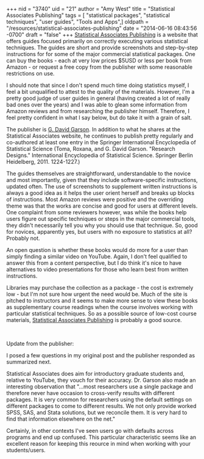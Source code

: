 +++
nid = "3740"
uid = "21"
author = "Amy West"
title = "Statistical Associates Publishing"
tags = [ "statistical packages", "statistical techniques", "user guides", "Tools and Apps",]
oldpath = "/resources/statistical-associates-publishing"
date = "2014-06-16 08:43:56 -0700"
draft = "false"
+++
[Statistical Associates
Publishing](http://www.statisticalassociates.com/) is a website that
offers guides focused primarily on correctly executing various
statistical techniques. The guides are short and provide screenshots and
step-by-step instructions for for some of the major commercial
statistical packages. One can buy the books - each at very low prices
$5USD or less per book from Amazon - or request a free copy from the
publisher with some reasonable restrictions on use.

I should note that since I don't spend much time doing statistics
myself, I feel a bit unqualified to attest to the quality of the
materials. However, I'm a pretty good judge of user guides in general
(having created a lot of really bad ones over the years) and I was able
to glean some information from Amazon reviews and from researching the
publisher himself. Therefore, I feel pretty confident in what I say
below, but do take it with a grain of salt. 

The publisher is [G. David
Garson](http://www.statisticalassociates.com/gdavidgarson.htm). In
addition to what he shares at the Statistical Associates website, he
continues to publish pretty regularly and co-authored at least one entry
in the Springer International Encyclopedia of Statistical Science (Toma,
Roxana, and G. David Garson. "Research Designs." International
Encyclopedia of Statistical Science. Springer Berlin Heidelberg, 2011.
1224-1227.)

The guides themselves are straightforward, understandable to the novice
and most importantly, given that they include software-specific
instructions, updated often. The use of screenshots to supplement
written instructions is always a good idea as it helps the user orient
herself and breaks up blocks of instructions. Most Amazon reviews were
positive and the overriding theme was that the works are concise and
good for users at different levels. One complaint from some reviewers
however, was while the books help users figure out specific techniques
or steps in the major commercial tools, they didn't necessarily tell
you why you should use that technique. So, good for novices, apparently
yes, but users with no exposure to statistics at all? Probably not.

An open question is whether these books would do more for a user than
simply finding a similar video on YouTube. Again, I don't feel
qualified to answer this from a content perspective, but I do think
it's nice to have alternatives to video presentations for those who
learn best from written instructions.

Libraries may purchase the collection as a package - the cost is
extremely low - but I'm not sure how urgent the need would be. Much of
the site is pitched to instructors and it seems to make more sense to
view these books as supplementary course readings when the course
involves working with particular statistical techniques. So as a
possible source of low-cost course materials, [Statistical Associates
Publishing](http://www.statisticalassociates.com/) is probably a good
source.

 

Update from the publisher:

I posed a few questions in my original post and the publisher responded
as summarized next.

Statistical Associates does aim for introductory graduate students and,
relative to YouTube, they vouch for their accuracy. Dr. Garson also made
an interesting observation that "...most researchers use a single
package and therefore never have occasion to cross-verify results with
different packages. It is very common for researchers using the default
settings on different packages to come to different results. We not only
provide worked SPSS, SAS, and Stata solutions, but we reconcile them. It
is very hard to find that information elsewhere on the net." 

Certainly, in other contexts I've seen users go with defaults across
programs and end up confused. This particular characteristic seems like
an excellent reason for keeping this reource in mind when working with
your students/users.
